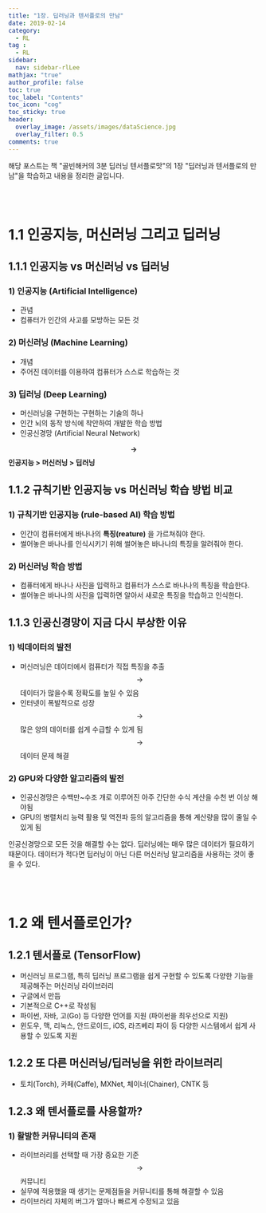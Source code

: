 ```yaml
---
title: "1장. 딥러닝과 텐서플로의 만남"
date: 2019-02-14
category:
  - RL
tag :
  - RL
sidebar:
  nav: sidebar-rlLee
mathjax: "true"
author_profile: false
toc: true
toc_label: "Contents"
toc_icon: "cog"
toc_sticky: true
header:
  overlay_image: /assets/images/dataScience.jpg
  overlay_filter: 0.5
comments: true  
---
```

 해당 포스트는 책 "골빈해커의 3분 딥러닝 텐서플로맛"의 1장 "딥러닝과 텐서플로의 만남"을 학습하고 내용을 정리한 글입니다.

<br><br>

# 1.1 인공지능, 머신러닝 그리고 딥러닝

## 1.1.1 인공지능 vs 머신러닝 vs 딥러닝

### 1) 인공지능 (Artificial Intelligence)
- 관념  
- 컴퓨터가 인간의 사고를 모방하는 모든 것  

### 2) 머신러닝 (Machine Learning)
- 개념
- 주어진 데이터를 이용하여 컴퓨터가 스스로 학습하는 것

### 3) 딥러닝 (Deep Learning)
- 머신러닝을 구현하는 구현하는 기술의 하나
- 인간 뇌의 동작 방식에 착안하여 개발한 학습 방법
- 인공신경망 (Artificial Neural Network)

**$$\rightarrow$$ 인공지능 > 머신러닝 > 딥러닝**

## 1.1.2 규칙기반 인공지능  vs 머신러닝 학습 방법 비교

### 1) 규칙기반 인공지능 (rule-based AI) 학습 방법
- 인간이 컴퓨터에게 바나나의 **특징(reature)** 을 가르쳐줘야 한다.
- 썰어놓은 바나나를 인식시키기 위해 썰어놓은 바나나의 특징을 알려줘야 한다.

### 2) 머신러닝 학습 방법
- 컴퓨터에게 바나나 사진을 입력하고 컴퓨터가 스스로 바나나의 특징을 학습한다.
- 썰어놓은 바나나의 사진을 입력하면 알아서 새로운 특징을 학습하고 인식한다.

## 1.1.3 인공신경망이 지금 다시 부상한 이유

### 1) 빅데이터의 발전
- 머신러닝은 데이터에서 컴퓨터가 직접 특징을 추출 $$\rightarrow$$ 데이터가 많을수록 정확도를 높일 수 있음
- 인터넷이 폭발적으로 성장 $$\rightarrow$$ 많은 양의 데이터를 쉽게 수급할 수 있게 됨 $$\rightarrow$$ 데이터 문제 해결

### 2) GPU와 다양한 알고리즘의 발전
- 인공신경망은 수백만~수조 개로 이루어진 아주 간단한 수식 계산을 수천 번 이상 해야됨
- GPU의 병렬처리 능력 활용 및 역전파 등의 알고리즘을 통해 계산량을 많이 줄일 수 있게 됨


인공신경망으로 모든 것을 해결할 수는 없다. 딥러닝에는 매우 많은 데이터가 필요하기 때문이다. 데이터가 적다면 딥러닝이 아닌 다른 머신러닝 알고리즘을 사용하는 것이 좋을 수 있다.

<br><br>

# 1.2 왜 텐서플로인가?

## 1.2.1 텐서플로 (TensorFlow)
- 머신러닝 프로그램, 특히 딥러닝 프로그램을 쉽게 구현할 수 있도록 다양한 기능을 제공해주는 머신러닝 라이브러리
- 구글에서 만듬
- 기본적으로 C++로 작성됨
- 파이썬, 자바, 고(Go) 등 다양한 언어를 지원 (파이썬을 최우선으로 지원)
- 윈도우, 맥, 리눅스, 안드로이드, iOS, 라즈베리 파이 등 다양한 시스템에서 쉽게 사용할 수 있도록 지원

## 1.2.2 또 다른 머신러닝/딥러닝을 위한 라이브러리
- 토치(Torch), 카페(Caffe), MXNet, 체이너(Chainer), CNTK 등

## 1.2.3 왜 텐서플로를 사용할까?

### 1) 활발한 커뮤니티의 존재
- 라이브러리를 선택할 때 가장 중요한 기준 $$\rightarrow$$ 커뮤니티
- 실무에 적용했을 때 생기는 문제점들을 커뮤니티를 통해 해결할 수 있음
- 라이브러리 자체의 버그가 얼마나 빠르게 수정되고 있음
